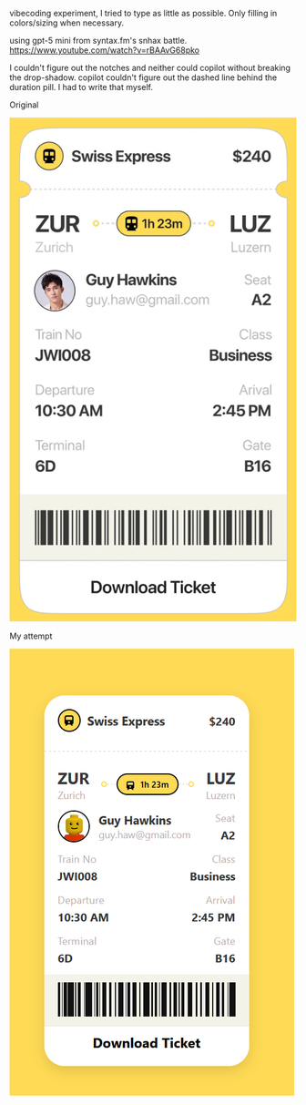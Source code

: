 vibecoding experiment, I tried to type as little as possible. Only filling in colors/sizing when necessary.

using gpt-5 mini from syntax.fm's snhax battle.
https://www.youtube.com/watch?v=rBAAvG68pko

I couldn't figure out the notches and neither could copilot without breaking the drop-shadow.
copilot couldn't figure out the dashed line behind the duration pill. I had to write that myself.

Original

![](original.png)

My attempt

![](myattempt.png)

